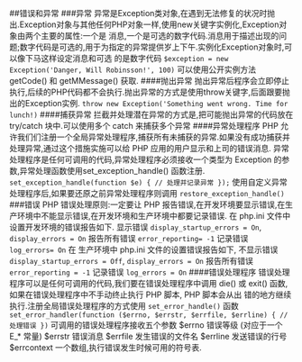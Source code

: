 ##错误和异常
###异常
异常是Exception类对象,在遇到无法修复的状况时抛出.Exception对象与其他任何PHP对象一样,使用new关键字实例化,Exception对象由两个主要的属性:一个是
消息,一个是可选的数字代码.消息用于描述出现的问题;数字代码是可选的,用于为指定的异常提供岁上下午.实例化Exception对象时,可以像下马这样设定消息和可选
的是数字代码 `$exception = new Exception('Danger, Will Robinsson!', 100)` 可以使用公开实例方法 getCode() 和 getMMessage() 获取.
####抛出异常
抛出异常后程序会立即停止执行,后续的PHP代码都不会执行.抛出异常的方式是使用throw关键字,后面跟要抛出的Exception实例.
`throw new Exception('Something went wrong. Time for lunch!)`
####捕获异常
拦截并处理潜在异常的方式是,把可能抛出异常的代码放在 try/catch 块中.可以使用多个 catch 来捕获多个异常
####异常处理程序
PHP 允许我们们注册一个全局异常处理程序,捕获所有未捕获的异常.如果没有成功捕获并处理异常,通过这个措施实施可以给 PHP 应用的用户显示和上司的错误消息.
异常处理程序是任何可调用的代码,异常处理程序必须接收一个类型为 Exception 的参数,异常处理函数使用set_exception_handle() 函数注册.
`set_exception_handle(function $e) { // 处理并记录异常 });`
使用自定义异常处理程序后,如果要还原之前异常处理程序则调用 `restore_exception_handle()`
###错误
PHP 错误处理原则:一定要让 PHP 报告错误,在开发环境要显示错误,在生产环境中不能显示错误,在开发环境和生产环境中都要记录错误.
在 php.ini 文件中设置开发环境的错误报告如下.
显示错误 `display_startup_errors = On`, `display_errors = On`
报告所有错误 `error_reporting= -1`
记录错误 `log_errors= On`
在 生产环境中 php.ini 文件的设置错误报告如下,
不显示错误 `display_startup_errors = Off`, `display_errors = On`
报告所有错误 `error_reporting = -1`
记录错误  `log_errors = On`
####错误处理程序
错误处理程序可以是任何可调用的代码,我们要在错误处理程序中调用 die() 或 exit() 函数,如果在错误处理程序中不手动终止执行 PHP 脚本, PHP 脚本会从出
错的地方继续执行.注册全局错误处理程序的方式使用 `set_error_handle()` 函数
` set_error_handler(function ($errno, $errstr, $errfile, $errline) { // 处理错误 })`
可调用的错误处理程序接收五个参数
$errno  错误等级 (对应于一个 E_* 常量)
$errstr 错误消息
$errfile    发生错误的文件名
$errline    发送错误的行号
$errcontext 一个数组,执行错误发生时候可用的符号表.
